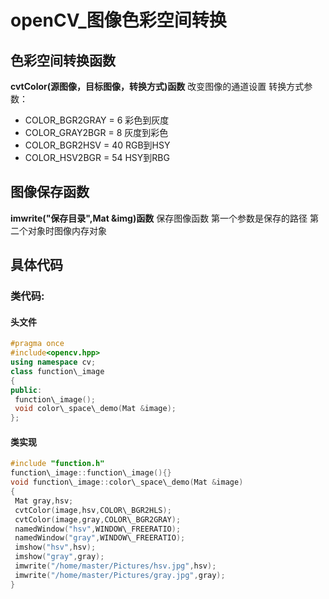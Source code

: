 # openCV\_图像色彩空间转换
## 色彩空间转换函数
**cvtColor(源图像，目标图像，转换方式)函数**
改变图像的通道设置
转换方式参数：
+ COLOR_BGR2GRAY = 6 彩色到灰度
+ COLOR_GRAY2BGR = 8 灰度到彩色
+ COLOR_BGR2HSV = 40 RGB到HSY
+ COLOR_HSV2BGR = 54 HSY到RBG

## 图像保存函数
**imwrite("保存目录",Mat &img)函数**
保存图像函数
第一个参数是保存的路径
第二个对象时图像内存对象

## 具体代码
### 类代码:
#### 头文件
~~~c++
#pragma once
#include<opencv.hpp>
using namespace cv;
class function\_image
{
public:
 function\_image();
 void color\_space\_demo(Mat &image);
};
~~~
#### 类实现
~~~c++
#include "function.h"
function\_image::function\_image(){}
void function\_image::color\_space\_demo(Mat &image)
{
 Mat gray,hsv;
 cvtColor(image,hsv,COLOR\_BGR2HLS);
 cvtColor(image,gray,COLOR\_BGR2GRAY);
 namedWindow("hsv",WINDOW\_FREERATIO);
 namedWindow("gray",WINDOW\_FREERATIO);
 imshow("hsv",hsv);
 imshow("gray",gray);
 imwrite("/home/master/Pictures/hsv.jpg",hsv);
 imwrite("/home/master/Pictures/gray.jpg",gray);
}
~~~
